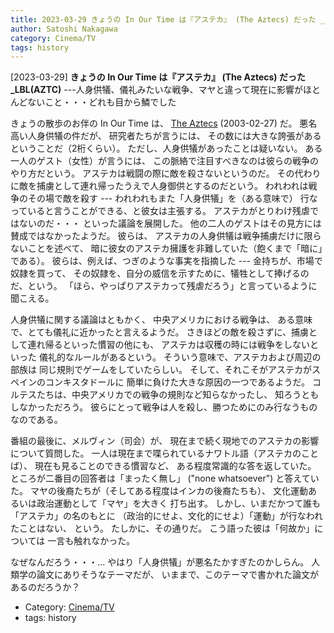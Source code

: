```yaml
---
title: 2023-03-29 きょうの In Our Time は『アステカ』 (The Aztecs) だった _LBL(AZTC) ---人身供犠、儀礼みたいな戦争、マヤと違って現在に影響がほとんどないこと・・・どれも目から鱗でした
author: Satoshi Nakagawa
category: Cinema/TV
tags: history
---
```


[2023-03-29] **きょうの In Our Time は『アステカ』 (The Aztecs) だった _LBL(AZTC)**  ---人身供犠、儀礼みたいな戦争、マヤと違って現在に影響がほとんどないこと・・・どれも目から鱗でした

 きょうの散歩のお伴の In Our Time は、
[The Aztecs](https://www.bbc.co.uk/programmes/p00548v0)
(2003-02-27) だ。
悪名高い人身供犠の件だが、
研究者たちが言うには、
その数には大きな誇張があるということだ（2桁くらい）。
ただし、人身供犠があったことは疑いない。
ある一人のゲスト（女性）が言うには、
この脈絡で注目すべきなのは彼らの戦争のやり方だという。
アステカは戦闘の際に敵を殺さないというのだ。
その代わりに敵を捕虜として連れ帰ったうえで人身御供とするのだという。
われわれは戦争のその場で敵を殺す ---
われわれもまた「人身供犠」を（ある意味で）
行なっていると言うことができる、と彼女は主張する。
アステカがとりわけ残虐ではないのだ・・・
といった議論を展開した。
他の二人のゲストはその見方には賛成ではなかったようだ。
彼らは、
アステカの人身供犠は戦争捕虜だけに限らないことを述べて、
暗に彼女のアステカ擁護を非難していた（飽くまで「暗に」である）。
彼らは、例えば、つぎのような事実を指摘した ---
金持ちが、市場で奴隷を買って、
その奴隷を、自分の威信を示すために、犠牲として捧げるのだ、という。
「ほら、やっぱりアステカって残虐だろう」と言っているように聞こえる。

 人身供犠に関する議論はともかく、
中央アメリカにおける戦争は、
ある意味で、とても儀礼に近かったと言えるようだ。
さきほどの敵を殺さずに、捕虜として連れ帰るといった慣習の他にも、
アステカは収穫の時には戦争をしないといった
儀礼的なルールがあるという。
そういう意味で、アステカおよび周辺の部族は
同じ規則でゲームをしていたらしい。
そして、それこそがアステカがスペインのコンキスタドールに
簡単に負けた大きな原因の一つであるようだ。
コルテスたちは、中央アメリカでの戦争の規則など知らなかったし、
知ろうともしなかっただろう。
彼らにとって戦争は人を殺し、勝つためにのみ行なうものなのである。

 番組の最後に、メルヴィン（司会）が、
現在まで続く現地でのアステカの影響について質問した。
一人は現在まで喋られているナワトル語（アステカのことば）、
現在も見ることのできる慣習など、
ある程度常識的な答を返していた。
ところが二番目の回答者は「まったく無し」
("none whatsoever") と答えていた。
マヤの後裔たちが（そしてある程度はインカの後裔たちも）、
文化運動あるいは政治運動として「マヤ」を大きく
打ち出す。
しかし、いまだかつて誰も「アステカ」の名のもとに
（政治的にせよ、文化的にせよ）「運動」が行なわれたことはない、
という。
たしかに、その通りだ。
こう語った彼は「何故か」については
一言も触れなかった。

 なぜなんだろう・・・…
やはり「人身供犠」が悪名たかすぎたのかしらん。
人類学の論文にありそうなテーマだが、
いままで、このテーマで書かれた論文があるのだろうか？

- Category: [Cinema/TV](https://merapano.github.io/categories.html#Cinema/TV)
- tags: history
